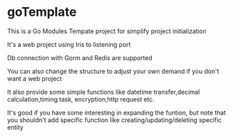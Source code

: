 # goTemplate

This is a Go Modules Tempate project for simplify project initialization

It's a web project using Iris to listening port

Db connection with Gorm and Redis are supported

You can also change the structure to adjust your own demand if you don't want a web project 

It also provide some simple functions like datetime transfer,decimal calculation,timing task,
encryption,http request etc.

It's good if you have some interesting in expanding the funtion,
but note that you shouldn't add specific function like creating/updating/deleting specific entity
